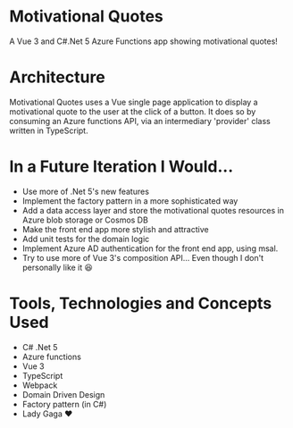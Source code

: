 # Motivational Quotes
A Vue 3 and C#.Net 5 Azure Functions app showing motivational quotes!

# Architecture
Motivational Quotes uses a Vue single page application to display a motivational quote to the user at the click of a button. It does so by consuming an Azure functions API, via an intermediary 'provider' class written in TypeScript.

# In a Future Iteration I Would...
- Use more of .Net 5's new features
- Implement the factory pattern in a more sophisticated way
- Add a data access layer and store the motivational quotes resources in Azure blob storage or Cosmos DB
- Make the front end app more stylish and attractive
- Add unit tests for the domain logic
- Implement Azure AD authentication for the front end app, using msal.
- Try to use more of Vue 3's composition API... Even though I don't personally like it 😆

# Tools, Technologies and Concepts Used
- C# .Net 5
- Azure functions
- Vue 3
- TypeScript
- Webpack
- Domain Driven Design
- Factory pattern (in C#)
- Lady Gaga :heart:
